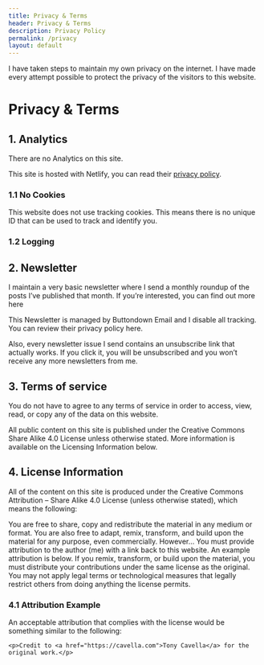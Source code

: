 ```yaml
---
title: Privacy & Terms
header: Privacy & Terms
description: Privacy Policy
permalink: /privacy
layout: default
---
```


<p class="tldr">I have taken steps to maintain my own privacy on the internet. I have made every attempt possible to protect the privacy of the visitors to this website.</p>

# Privacy & Terms

## 1. Analytics
There are no Analytics on this site.

This site is hosted with Netlify, you can read their [privacy policy](https://www.netlify.com/privacy/).

### 1.1 No Cookies
This website does not use tracking cookies. This means there is no unique ID that can be used to track and identify you.

### 1.2 Logging


## 2. Newsletter
I maintain a very basic newsletter where I send a monthly roundup of the posts I’ve published that month. If you’re interested, you can find out more here

This Newsletter is managed by Buttondown Email and I disable all tracking. You can review their privacy policy here.

Also, every newsletter issue I send contains an unsubscribe link that actually works. If you click it, you will be unsubscribed and you won’t receive any more newsletters from me.

## 3. Terms of service
You do not have to agree to any terms of service in order to access, view, read, or copy any of the data on this website.

All public content on this site is published under the Creative Commons Share Alike 4.0 License unless otherwise stated. More information is available on the Licensing Information below.

## 4. License Information
All of the content on this site is produced under the Creative Commons Attribution – Share Alike 4.0 License (unless otherwise stated), which means the following:

You are free to share, copy and redistribute the material in any medium or format.
You are also free to adapt, remix, transform, and build upon the material for any purpose, even commercially. However…
You must provide attribution to the author (me) with a link back to this website. An example attribution is below.
If you remix, transform, or build upon the material, you must distribute your contributions under the same license as the original.
You may not apply legal terms or technological measures that legally restrict others from doing anything the license permits.

### 4.1 Attribution Example
An acceptable attribution that complies with the license would be something similar to the following:

```
<p>Credit to <a href="https://cavella.com">Tony Cavella</a> for the original work.</p>
```